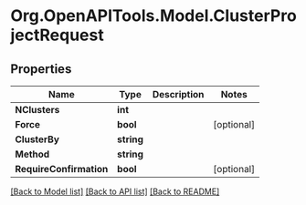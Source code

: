 
# Org.OpenAPITools.Model.ClusterProjectRequest

## Properties

Name | Type | Description | Notes
------------ | ------------- | ------------- | -------------
**NClusters** | **int** |  | 
**Force** | **bool** |  | [optional] 
**ClusterBy** | **string** |  | 
**Method** | **string** |  | 
**RequireConfirmation** | **bool** |  | [optional] 

[[Back to Model list]](../README.md#documentation-for-models)
[[Back to API list]](../README.md#documentation-for-api-endpoints)
[[Back to README]](../README.md)

